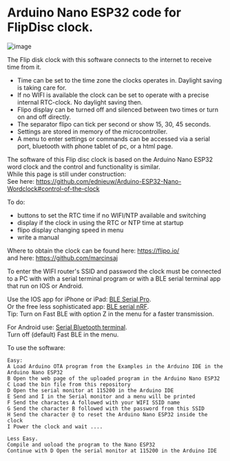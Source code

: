 # Arduino Nano ESP32 code for FlipDisc clock.

![image](https://github.com/user-attachments/assets/f076506d-4b0f-4e24-8999-a8cfd5927b91)

The Flip disk clock with this software connects to the internet to receive time from it. <br>
- Time can be set to the time zone the clocks operates in. Daylight saving is taking care for.<br>
- If no WIFI is available the clock can be set to operate with a precise internal RTC-clock. No daylight saving then.<br>
- Flipo display can be turned off and silenced between two times or turn on and off directly.<br>
- The separator flipo can tick per second or show 15, 30, 45 seconds.<br>
- Settings are stored in memory of the microcontroller.<bt>
- A menu to enter settings or commands can be accessed via a serial port, bluetooth with phone tablet of pc, or a html page.

The software of this Flip disc clock is based on the Arduino Nano ESP32 word clock and the control and functionality is similar.<br>
While this page is still under construction:<br>
See here: https://github.com/ednieuw/Arduino-ESP32-Nano-Wordclock#control-of-the-clock

To do:
- buttons to set the RTC time if no WIFI/NTP available and switching 
- display if the clock in using the RTC or NTP time at startup
- flipo display changing speed in menu
- write a manual

Where to obtain the clock can be found here: https://flipo.io/ <br>
and here: https://github.com/marcinsaj

To enter the WIFI router's SSID and password the clock must be connected to a PC with with a serial terminal program or with a BLE serial terminal app that run on IOS or Android.

Use the IOS app for iPhone or iPad: [BLE Serial Pro](https://apps.apple.com/nl/app/ble-serial-pro/id1632245655?l=en). <br />
Or the free less sophisticated app: [BLE serial nRF](https://apps.apple.com/nl/app/bleserial-nrf/id1632235163?l).<br>
Tip: Turn on Fast BLE with option Z in the menu for a faster transmission. 

For Android use: [Serial Bluetooth terminal](https://play.google.com/store/apps/details?id=de.kai_morich.serial_bluetooth_terminal). <br />
Turn off (default) Fast BLE in the menu. 

To use the software:
```
Easy:
A Load Arduino OTA program from the Examples in the Arduino IDE in the Arduino Nano ESP32
B Open the web page of the uploaded program in the Arduino Nano ESP32
C Load the bin file from this repository
D Open the serial monitor at 115200 in the Arduino IDE
E Send and I in the Serial monitor and a menu will be printed
F Send the charactes A followed with your WIFI SSID name
G Send the character B followed with the password from this SSID
H Send the character @ to reset the Arduino Nano ESP32 inside the clock
I Power the clock and wait ....

Less Easy.
Compile and uoload the program to the Nano ESP32 
Continue with D Open the serial monitor at 115200 in the Arduino IDE
```



